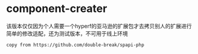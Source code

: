 # component-creater
该版本仅仅因为个人需要一个hyperf的亚马逊的扩展包才去拷贝别人的扩展进行简单的修改适配，还为测试版本，不可用于线上环境

```
copy from https://github.com/double-break/spapi-php
```

